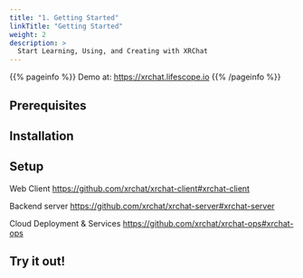 ```yaml
---
title: "1. Getting Started"
linkTitle: "Getting Started"
weight: 2
description: >
  Start Learning, Using, and Creating with XRChat
---
```


{{% pageinfo %}}
Demo at: https://xrchat.lifescope.io
{{% /pageinfo %}}

## Prerequisites

## Installation

## Setup

Web Client 
https://github.com/xrchat/xrchat-client#xrchat-client

Backend server
https://github.com/xrchat/xrchat-server#xrchat-server

Cloud Deployment & Services
https://github.com/xrchat/xrchat-ops#xrchat-ops

## Try it out!
